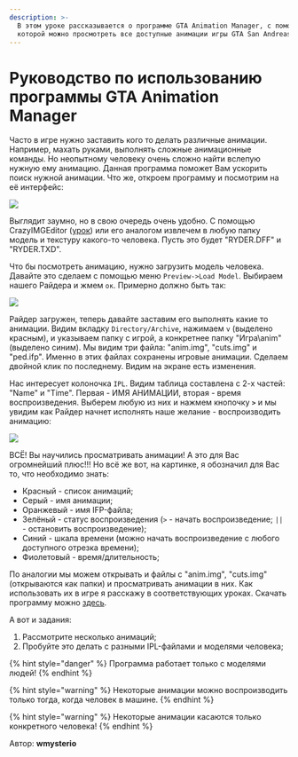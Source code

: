 ```yaml
---
description: >-
  В этом уроке рассказывается о программе GTA Animation Manager, с помощью
  которой можно просмотреть все доступные анимации игры GTA San Andreas.
---
```


# Руководство по использованию программы GTA Animation Manager

Часто в игре нужно заставить кого то делать различные анимации. Например, махать руками, выполнять сложные анимационные команды. Но неопытному человеку очень сложно найти вслепую нужную ему анимацию. Данная программа поможет Вам ускорить поиск нужной анимации. Что же, откроем программу и посмотрим на её интерфейс:

![](https://github.com/wmysterio/scm-scripting-lessons/raw/resources/\_pu/0/27277204.png)

Выглядит заумно, но в свою очередь очень удобно. С помощью CrazyIMGEditor ([урок](000100.md)) или его аналогом извлечем в любую папку модель и текстуру какого-то человека. Пусть это будет "RYDER.DFF" и "RYDER.TXD".

Что бы посмотреть анимацию, нужно загрузить модель человека. Давайте это сделаем с помощью меню `Preview->Load Model`. Выбираем нашего Райдера и жмем `ок`. Примерно должно быть так:

![](https://github.com/wmysterio/scm-scripting-lessons/raw/resources/\_pu/0/52351488.png)

Райдер загружен, теперь давайте заставим его выполнять какие то анимации. Видим вкладку `Directory/Archive`, нажимаем `v` (выделено красным), и указываем папку с игрой, а конкретнее папку "Игра\anim" (выделено синим). Мы видим три файла: "anim.img", "cuts.img" и "ped.ifp". Именно в этих файлах сохранены игровые анимации. Сделаем двойной клик по последнему. Видим на экране есть изменения.

Нас интересует колоночка `IPL`. Видим таблица составлена с 2-х частей: "Name" и "Time". Первая - ИМЯ АНИМАЦИИ, вторая - время воспроизведения. Выберем любую из них и нажмем кнопочку **`>`** и мы увидим как Райдер начнет исполнять наше желание - воспроизводить анимацию:

![](https://github.com/wmysterio/scm-scripting-lessons/raw/resources/\_pu/0/90341674.png)

ВСЁ! Вы научились просматривать анимации! А это для Вас огромнейший плюс!!! Но всё же вот, на картинке, я обозначил для Вас то, что необходимо знать:

* Красный - список анимаций;
* Серый - имя анимации;
* Оранжевый - имя IFP-файла;
* Зелёный - статус воспроизведения (`>` - начать воспроизведение; `||` - остановить воспроизведение);
* Синий - шкала времени (можно начать воспроизведение с любого доступного отрезка времени);
* Фиолетовый - время/длительность;

По аналогии мы можем открывать и файлы с "anim.img", "cuts.img" (открываются как папки) и просматривать анимации в них. Как использовать их в игре я расскажу в соответствующих уроках. Скачать программу можно [здесь](https://github.com/wmysterio/scm-scripting-lessons/raw/resources/\_ld/0/51\_68\_2\_Anim\_Manag.rar).

А вот и задания:

1. Рассмотрите несколько анимаций;
2. Пробуйте это делать с разными IPL-файлами и моделями человека;

{% hint style="danger" %}
Программа работает только с моделями людей!
{% endhint %}

{% hint style="warning" %}
Некоторые анимации можно воспроизводить только тогда, когда человек в машине.
{% endhint %}

{% hint style="warning" %}
Некоторые анимации касаются только конкретного человека!
{% endhint %}



Автор: **wmysterio**
